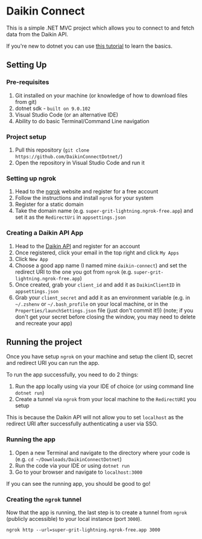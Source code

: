 # Daikin Connect

This is a simple .NET MVC project which allows you to connect to and fetch data from the Daikin API.

If you're new to dotnet you can use [this tutorial](https://learn.microsoft.com/en-us/aspnet/core/tutorials/first-mvc-app/start-mvc?view=aspnetcore-9.0&tabs=visual-studio) to learn the basics.

## Setting Up

### Pre-requisites

1. Git installed on your machine (or knowledge of how to download files from git)
2. dotnet sdk - `built on 9.0.102`
3. Visual Studio Code (or an alternative IDE)
4. Ability to do basic Terminal/Command Line navigation

### Project setup

1. Pull this repository (`git clone https://github.com/DaikinConnectDotnet/`)
2. Open the repository in Visual Studio Code and run it

### Setting up ngrok

1. Head to the [ngrok](https://ngrok.com/) website and register for a free account
2. Follow the instructions and install `ngrok` for your system
3. Register for a static domain
4. Take the domain name (e.g. `super-grit-lightning.ngrok-free.app`) and set it as the `RedirectUri` in `appsettings.json`

### Creating a Daikin API App

1. Head to the [Daikin API](https://developer.cloud.daikineurope.com/) and register for an account
2. Once registered, click your email in the top right and click `My Apps`
3. Click `New App`
4. Choose a good app name (I named mine `daikin-connect`) and set the redirect URI to the one you got from `ngrok` (e.g. `super-grit-lightning.ngrok-free.app`)
5. Once created, grab your `client_id` and add it as `DaikinClientID` in `appsettings.json`
6. Grab your `client_secret` and add it as an environment variable (e.g. in `~/.zshenv` or `~/.bash_profile` on your local machine, or in the `Properties/launchSettings.json` file (just don't commit it!)) (note; if you don't get your secret before closing the window, you may need to delete and recreate your app)

## Running the project

Once you have setup `ngrok` on your machine and setup the client ID, secret and redirect URI you can run the app.

To run the app successfully, you need to do 2 things:

1. Run the app locally using via your IDE of choice (or using command line `dotnet run`)
2. Create a tunnel via `ngrok` from your local machine to the `RedirectURI` you setup

This is because the Daikin API will not allow you to set `localhost` as the redirect URI after successfully authenticating a user via SSO.

### Running the app

1. Open a new Terminal and navigate to the directory where your code is (e.g. `cd ~/Downloads/DaikinConnectDotnet`)
2. Run the code via your IDE or using `dotnet run`
3. Go to your browser and navigate to `localhost:3000`

If you can see the running app, you should be good to go!

### Creating the `ngrok` tunnel

Now that the app is running, the last step is to create a tunnel from `ngrok` (publicly accessible) to your local instance (port `3000`).

`ngrok http --url=super-grit-lightning.ngrok-free.app 3000`